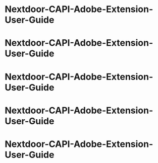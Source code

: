 # Nextdoor-CAPI-Adobe-Extension-User-Guide
# Nextdoor-CAPI-Adobe-Extension-User-Guide
# Nextdoor-CAPI-Adobe-Extension-User-Guide
# Nextdoor-CAPI-Adobe-Extension-User-Guide
# Nextdoor-CAPI-Adobe-Extension-User-Guide
